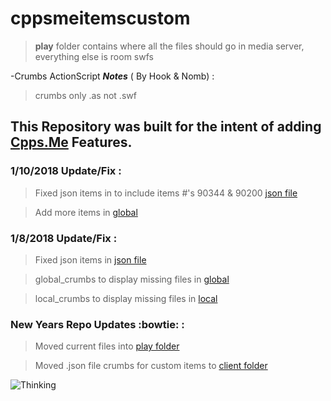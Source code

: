 # cppsmeitemscustom

> **play** folder contains where all the files should go in media server,
everything else is room swfs


-Crumbs ActionScript **_Notes_** ( By Hook & Nomb) :
>crumbs only .as not .swf


## This Repository was built for the intent of adding [Cpps.Me](http://www.cpps.me/) Features.


### 1/10/2018 Update/Fix : ###

>Fixed json items in to include items #'s 90344 & 90200 [json file](/play/v2/client/item_crumbs.json)

>Add more items in [global](/play/v2/content/global)

### 1/8/2018 Update/Fix : ###

>Fixed json items in [json file](/play/v2/client/item_crumbs.json)

>global_crumbs to display missing files in [global](/global_crumbs.as)

>local_crumbs to display missing files in [local](/local_crumbs.as)

### New Years Repo Updates :bowtie: : ###

>Moved current files into [play folder](/play)

>Moved .json file crumbs for custom items to [client folder](/play/v2/client)

![Thinking](https://media.giphy.com/media/a5viI92PAF89q/giphy.gif)
